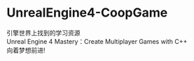 # UnrealEngine4-CoopGame
引擎世界上找到的学习资源  
Unreal Engine 4 Mastery：Create Multiplayer Games with C++  
向着梦想前进!  
